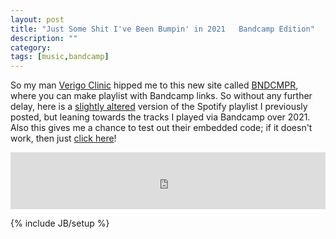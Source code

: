 ```yaml
---
layout: post
title: "Just Some Shit I've Been Bumpin' in 2021   Bandcamp Edition"
description: ""
category: 
tags: [music,bandcamp]
---
```


So my man [Verigo Clinic](https://bandcamp.com/vertigoclinic) hipped me to this new site called [BNDCMPR](https://bndcmpr.co/), where you can make playlist with Bandcamp links.  So without any further delay, here is a [slightly altered](http://pkny.github.io/2021/12/24/just-some-shit-ive-been-bumpin-in-2021) version of the Spotify playlist I previously posted, but leaning towards the tracks I played via Bandcamp over 2021.  Also this gives me a chance to test out their embedded code; if it doesn't work, then just [click here](https://bndcmpr.co/6c9185e7)!

<iframe src="https://bndcmpr.co/embed/6c9185e7?orientation=landscape" style="height:91px;width:100%;border:none;" title="Just Some Shit I've Been Bumpin - 2021 Edition"></iframe>

{% include JB/setup %}
